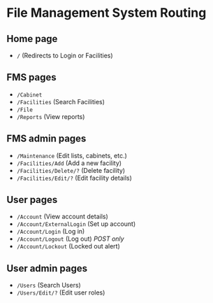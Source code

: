 # File Management System Routing

## Home page

- `/` (Redirects to Login or Facilities)

## FMS pages

- `/Cabinet`
- `/Facilities` (Search Facilities)
- `/File`
- `/Reports` (View reports)

## FMS admin pages

- `/Maintenance` (Edit lists, cabinets, etc.)
- `/Facilities/Add` (Add a new facility)
- `/Facilities/Delete/?` (Delete facility)
- `/Facilities/Edit/?` (Edit facility details)

## User pages

- `/Account` (View account details)
- `/Account/ExternalLogin` (Set up account)
- `/Account/Login` (Log in)
- `/Account/Logout` (Log out) *POST only*
- `/Account/Lockout` (Locked out alert)

## User admin pages

- `/Users` (Search Users)
- `/Users/Edit/?` (Edit user roles)

